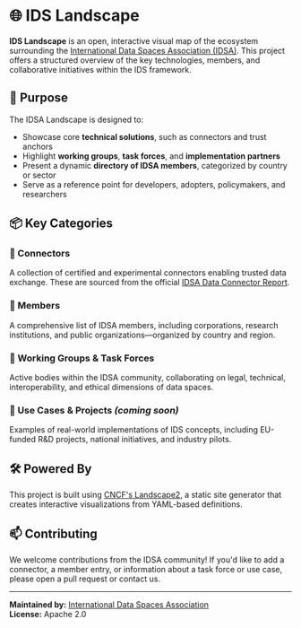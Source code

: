 # 🌐 IDS Landscape

**IDS Landscape** is an open, interactive visual map of the ecosystem surrounding the [International Data Spaces Association (IDSA)](https://internationaldataspaces.org). This project offers a structured overview of the key technologies, members, and collaborative initiatives within the IDS framework.

## 🎯 Purpose

The IDSA Landscape is designed to:
- Showcase core **technical solutions**, such as connectors and trust anchors
- Highlight **working groups**, **task forces**, and **implementation partners**
- Present a dynamic **directory of IDSA members**, categorized by country or sector
- Serve as a reference point for developers, adopters, policymakers, and researchers

## 📦 Key Categories

### 🧩 Connectors
A collection of certified and experimental connectors enabling trusted data exchange. These are sourced from the official [IDSA Data Connector Report](https://internationaldataspaces.org/publications/).

### 👥 Members
A comprehensive list of IDSA members, including corporations, research institutions, and public organizations—organized by country and region.

### 🧠 Working Groups & Task Forces
Active bodies within the IDSA community, collaborating on legal, technical, interoperability, and ethical dimensions of data spaces.

### 🚀 Use Cases & Projects *(coming soon)*
Examples of real-world implementations of IDS concepts, including EU-funded R&D projects, national initiatives, and industry pilots.

## 🛠️ Powered By
This project is built using [CNCF's Landscape2](https://github.com/cncf/landscape2), a static site generator that creates interactive visualizations from YAML-based definitions.

## 📫 Contributing

We welcome contributions from the IDSA community! If you'd like to add a connector, a member entry, or information about a task force or use case, please open a pull request or contact us.

---

**Maintained by:** [International Data Spaces Association](https://internationaldataspaces.org)  
**License:** Apache 2.0
